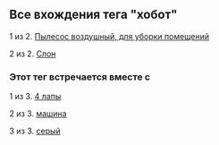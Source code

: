 ## Все вхождения тега "хобот"


1 из 2. [Пылесос воздушный, для уборки помещений](./2020-07-06_vacuum.md)

2 из 2. [Слон](./2020-07-06_elephant.md)



### Этот тег встречается вместе с


1 из 3. [4 лапы](./meta_4_lapy.md)

2 из 3. [машина](./meta_mashina.md)

3 из 3. [серый](./meta_seryy.md)

